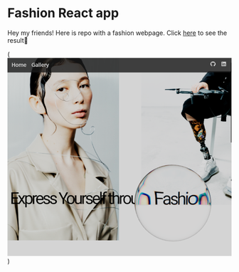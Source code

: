 # Fashion React app

Hey my friends! Here is repo with a fashion webpage. Click [here](https://ksalpern-fashion.vercel.app/) to see the result🚀

(![website result](fashion.png))
